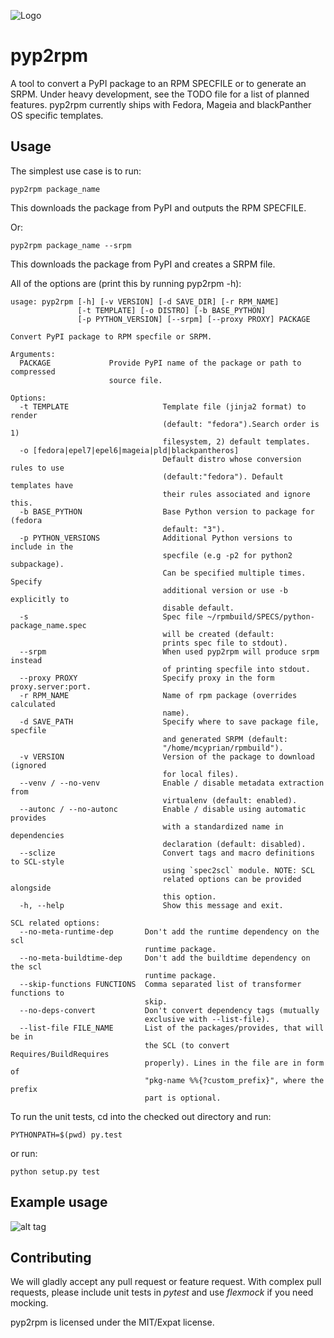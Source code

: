 
![Logo](https://rkuska.fedorapeople.org/pyp2rpm_large.png)

pyp2rpm
=======

A tool to convert a PyPI package to an RPM SPECFILE or to generate an SRPM.
Under heavy development, see the TODO file for a list of planned features.
pyp2rpm currently ships with Fedora, Mageia and blackPanther OS specific templates.

## Usage

The simplest use case is to run:

    pyp2rpm package_name

This downloads the package from PyPI and outputs the RPM SPECFILE.

Or:

    pyp2rpm package_name --srpm

This downloads the package from PyPI and creates a SRPM file.

All of the options are (print this by running pyp2rpm -h):

    usage: pyp2rpm [-h] [-v VERSION] [-d SAVE_DIR] [-r RPM_NAME]
                   [-t TEMPLATE] [-o DISTRO] [-b BASE_PYTHON]
                   [-p PYTHON_VERSION] [--srpm] [--proxy PROXY] PACKAGE

    Convert PyPI package to RPM specfile or SRPM.

    Arguments:
      PACKAGE             Provide PyPI name of the package or path to compressed
                          source file.

    Options:
      -t TEMPLATE                     Template file (jinja2 format) to render
                                      (default: "fedora").Search order is 1)
                                      filesystem, 2) default templates.
      -o [fedora|epel7|epel6|mageia|pld|blackpantheros]
                                      Default distro whose conversion rules to use
                                      (default:"fedora"). Default templates have
                                      their rules associated and ignore this.
      -b BASE_PYTHON                  Base Python version to package for (fedora
                                      default: "3").
      -p PYTHON_VERSIONS              Additional Python versions to include in the
                                      specfile (e.g -p2 for python2 subpackage).
                                      Can be specified multiple times. Specify
                                      additional version or use -b explicitly to
                                      disable default.
      -s                              Spec file ~/rpmbuild/SPECS/python-package_name.spec
                                      will be created (default:
                                      prints spec file to stdout).
      --srpm                          When used pyp2rpm will produce srpm instead
                                      of printing specfile into stdout.
      --proxy PROXY                   Specify proxy in the form proxy.server:port.
      -r RPM_NAME                     Name of rpm package (overrides calculated
                                      name).
      -d SAVE_PATH                    Specify where to save package file, specfile
                                      and generated SRPM (default:
                                      "/home/mcyprian/rpmbuild").
      -v VERSION                      Version of the package to download (ignored
                                      for local files).
      --venv / --no-venv              Enable / disable metadata extraction from
                                      virtualenv (default: enabled).
      --autonc / --no-autonc          Enable / disable using automatic provides
                                      with a standardized name in dependencies
                                      declaration (default: disabled).
      --sclize                        Convert tags and macro definitions to SCL-style
                                      using `spec2scl` module. NOTE: SCL
                                      related options can be provided alongside
                                      this option.
      -h, --help                      Show this message and exit.

    SCL related options:
      --no-meta-runtime-dep       Don't add the runtime dependency on the scl
                                  runtime package.
      --no-meta-buildtime-dep     Don't add the buildtime dependency on the scl
                                  runtime package.
      --skip-functions FUNCTIONS  Comma separated list of transformer functions to
                                  skip.
      --no-deps-convert           Don't convert dependency tags (mutually
                                  exclusive with --list-file).
      --list-file FILE_NAME       List of the packages/provides, that will be in
                                  the SCL (to convert Requires/BuildRequires
                                  properly). Lines in the file are in form of
                                  "pkg-name %%{?custom_prefix}", where the prefix
                                  part is optional.


To run the unit tests, cd into the checked out directory and run:

    PYTHONPATH=$(pwd) py.test

or run:

    python setup.py test


## Example usage

![alt tag](https://mcyprian.fedorapeople.org/pyp2rpm_guide.gif
"Record of pyp2rpm usage")

## Contributing

We will gladly accept any pull request or feature request.
With complex pull requests, please include unit tests in *pytest* and use *flexmock* if you need mocking.

pyp2rpm is licensed under the MIT/Expat license.
